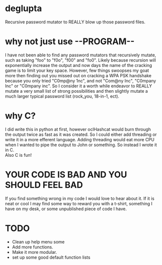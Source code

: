 # deglupta
Recursive password mutator to REALLY blow up those password files.
# why not just use --PROGRAM--
I have not been able to find any password mutators that recursively mutate, such
as taking "foo" to "f0o", "f00" and "fo0".  Likely because recursion will 
exponentially increase the output and now days the name of the cracking game is 
to limit your key space.  However, few things swoopses my goat more then finding 
out you missed out on cracking a WPA PSK handshake because you only tried 
"C0mp@ny 1nc", and not "Com@ny Inc", "C0mpany Inc" or "C0mpany inc".  So I 
consider it a worth while endeavor to REALLY mutate a very small list of strong 
possibilities and then slightly mutate a much larger typical password list 
(rock_you, 18-in-1, ect).
# why C?
I did write this in python at first, however oclHashcat would burn through the 
output twice as fast as it was created.  So I could either add threading or 
write it in a more efferent language.  Adding threading would eat more CPU when 
I wanted to pipe the output to John or something.  So instead I wrote it in C.  
Also C is fun!
# YOUR CODE IS BAD AND YOU SHOULD FEEL BAD
If you find something wrong in my code I would love to hear about it.  If it
is neat or cool I may find some way to reward you with a t-shirt, something
I have on my desk, or some unpublished piece of code I have.
# TODO
* Clean up help menu some
* Add more functions.
* Make it more modular.
* set up some good default function lists
